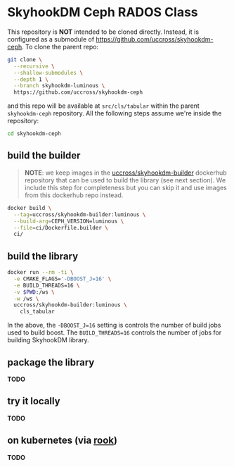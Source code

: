 # SkyhookDM Ceph RADOS Class

This repository is **NOT** intended to be cloned directly. Instead, it 
is configured as a submodule of 
<https://github.com/uccross/skyhookdm-ceph>. To clone the parent repo:

```bash
git clone \
  --recursive \
  --shallow-submodules \
  --depth 1 \
  --branch skyhookdm-luminous \
  https://github.com/uccross/skyhookdm-ceph
```

and this repo will be available at `src/cls/tabular` within the parent 
`skyhookdm-ceph` repository. All the following steps assume we're 
inside the repository:

```bash
cd skyhookdm-ceph
```

## build the builder

> **NOTE**: we keep images in the [uccross/skyhookdm-builder][skydh] 
> dockerhub repository that can be used to build the library (see next section).
> We include this step for completeness but you can skip it and use 
> images from this dockerhub repo instead.

[skydh]: https://hub.docker.com/r/uccross/skyhookdm-builder

```bash
docker build \
  --tag=uccross/skyhookdm-builder:luminous \
  --build-arg=CEPH_VERSION=luminous \
  --file=ci/Dockerfile.builder \
  ci/
```

## build the library

```bash
docker run --rm -ti \
  -e CMAKE_FLAGS='-DBOOST_J=16' \
  -e BUILD_THREADS=16 \
  -v $PWD:/ws \
  -w /ws \
  uccross/skyhookdm-builder:luminous \
    cls_tabular
```

In the above, the `-DBOOST_J=16` setting is controls the number of build
jobs used to build boost. The `BUILD_THREADS=16` controls the number of
jobs for building SkyhookDM library.

## package the library

**TODO**

## try it locally

**TODO**

## on kubernetes (via [rook](https://rook.io))

**TODO**
